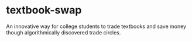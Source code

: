 # textbook-swap

An innovative way for college students to trade textbooks and save money though algorithmically discovered trade circles.
